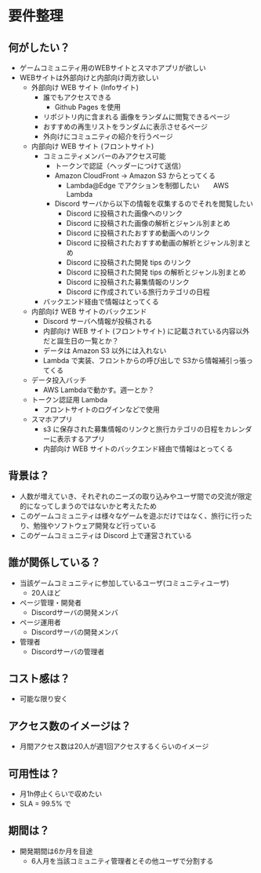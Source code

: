 # 要件整理
## 何がしたい？
- ゲームコミュニティ用のWEBサイトとスマホアプリが欲しい
- WEBサイトは外部向けと内部向け両方欲しい
  - 外部向け WEB サイト (Infoサイト) 
    - 誰でもアクセスできる
      - Github Pages を使用
    - リポジトリ内に含まれる 画像をランダムに閲覧できるページ
    - おすすめの再生リストをランダムに表示させるページ
    - 外向けにコミュニティの紹介を行うページ
  - 内部向け WEB サイト (フロントサイト) 
    - コミュニティメンバーのみアクセス可能
      - トークンで認証（ヘッダーにつけて送信）
      - Amazon CloudFront → Amazon S3 からとってくる
        - Lambda@Edge でアクションを制御したい　　AWS Lambda 
      - Discord サーバから以下の情報を収集するのでそれを閲覧したい
        - Discord に投稿された画像へのリンク
        - Discord に投稿された画像の解析とジャンル別まとめ
        - Discord に投稿されたおすすめ動画へのリンク
        - Discord に投稿されたおすすめ動画の解析とジャンル別まとめ
        - Discord に投稿された開発 tips のリンク
        - Discord に投稿された開発 tips の解析とジャンル別まとめ
        - Discord に投稿された募集情報のリンク
        - Discord に作成されている旅行カテゴリの日程
    - バックエンド経由で情報はとってくる
  - 内部向け WEB サイトのバックエンド
    - Discord サーバへ情報が投稿される
    - 内部向け WEB サイト (フロントサイト) に記載されている内容以外だと誕生日の一覧とか？
    - データは Amazon S3 以外には入れない
    - Lambda で実装、フロントからの呼び出しで S3から情報補引っ張ってくる
  - データ投入バッチ
    - AWS Lambdaで動かす。週一とか？
  - トークン認証用 Lambda
    - フロントサイトのログインなどで使用
  - スマホアプリ
    - s3 に保存された募集情報のリンクと旅行カテゴリの日程をカレンダーに表示するアプリ
    - 内部向け WEB サイトのバックエンド経由で情報はとってくる
## 背景は？
- 人数が増えていき、それぞれのニーズの取り込みやユーザ間での交流が限定的になってしまうのではないかと考えたため
- このゲームコミュニティは様々なゲームを遊ぶだけではなく、旅行に行ったり、勉強やソフトウェア開発など行っている
- このゲームコミュニティは Discord 上で運営されている
## 誰が関係している？
- 当該ゲームコミュニティに参加しているユーザ(コミュニティユーザ)
  - 20人ほど
- ページ管理・開発者
  - Discordサーバの開発メンバ
- ページ運用者
  - Discordサーバの開発メンバ
- 管理者
  - Discordサーバの管理者
## コスト感は？
- 可能な限り安く
## アクセス数のイメージは？
- 月間アクセス数は20人が週1回アクセスするくらいのイメージ
## 可用性は？
- 月1h停止くらいで収めたい
- SLA = 99.5% で
## 期間は？
- 開発期間は6か月を目途
  - 6人月を当該コミュニティ管理者とその他ユーザで分割する
